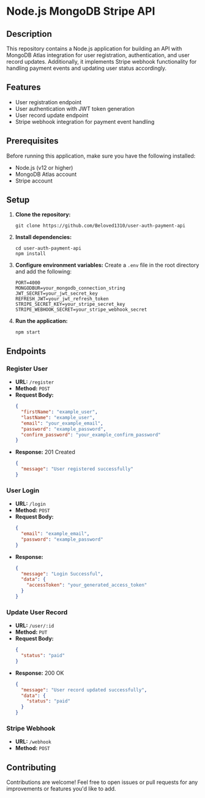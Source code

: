 # Node.js MongoDB Stripe API

## Description
This repository contains a Node.js application for building an API with MongoDB Atlas integration for user registration, authentication, and user record updates. Additionally, it implements Stripe webhook functionality for handling payment events and updating user status accordingly.

## Features
- User registration endpoint
- User authentication with JWT token generation
- User record update endpoint
- Stripe webhook integration for payment event handling

## Prerequisites
Before running this application, make sure you have the following installed:
- Node.js (v12 or higher)
- MongoDB Atlas account
- Stripe account

## Setup
1. **Clone the repository:**
    ```
    git clone https://github.com/Beloved1310/user-auth-payment-api
    ```

2. **Install dependencies:**
    ```
    cd user-auth-payment-api
    npm install
    ```

3. **Configure environment variables:**
    Create a `.env` file in the root directory and add the following:
    ```
    PORT=4000
    MONGODBUR=your_mongodb_connection_string
    JWT_SECRET=your_jwt_secret_key
    REFRESH_JWT=your_jwt_refresh_token 
    STRIPE_SECRET_KEY=your_stripe_secret_key
    STRIPE_WEBHOOK_SECRET=your_stripe_webhook_secret
    ```

4. **Run the application:**
    ```
    npm start
    ```

## Endpoints
### Register User
- **URL:** `/register`
- **Method:** `POST`
- **Request Body:**
    ```json
    {
      "firstName": "example_user",
      "lastName": "example_user",
      "email": "your_example_email",
      "password": "example_password",
      "confirm_password": "your_example_confirm_password"
    }
    ```
- **Response:** 201 Created
    ```json
    {
      "message": "User registered successfully"
    }
    ```

### User Login
- **URL:** `/login`
- **Method:** `POST`
- **Request Body:**
    ```json
    {
      "email": "example_email",
      "password": "example_password"
    }
    ```
- **Response:**
    ```json
    {
      "message": "Login Successful", 
      "data": {
        "accessToken": "your_generated_access_token"
      }
    }
    ```

### Update User Record
- **URL:** `/user/:id`
- **Method:** `PUT`
- **Request Body:**
    ```json
    {
      "status": "paid"
    }
    ```
- **Response:** 200 OK
    ```json
    {
      "message": "User record updated successfully",
      "data": {
        "status": "paid"
      }
    }
    ```

### Stripe Webhook
- **URL:** `/webhook`
- **Method:** `POST`

## Contributing
Contributions are welcome! Feel free to open issues or pull requests for any improvements or features you'd like to add.

